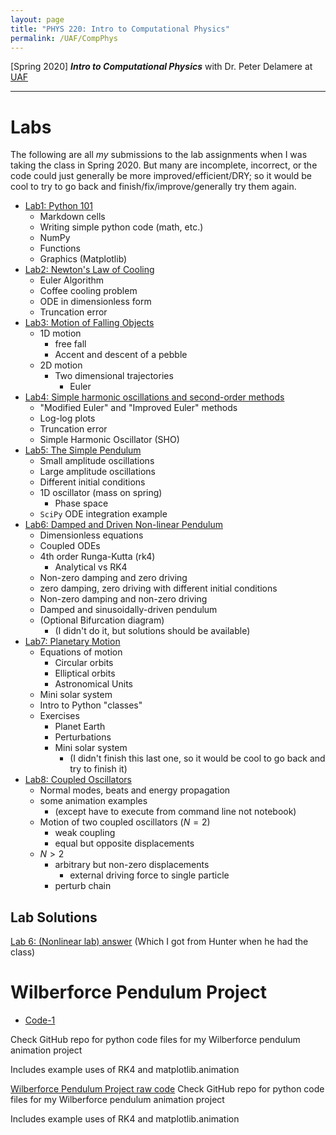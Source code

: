 ```yaml
---
layout: page
title: "PHYS 220: Intro to Computational Physics"
permalink: /UAF/CompPhys
---
```


[Spring 2020] ***Intro to Computational Physics*** with Dr. Peter Delamere at [UAF](../../UAF.md)

---

# Labs
The following are all *my* submissions to the lab assignments when I was taking the class in Spring 2020. But many are incomplete, incorrect, or the code could just generally be more improved/efficient/DRY; so it would be cool to try to go back and finish/fix/improve/generally try them again.

- [Lab1: Python 101](JK-Labs/Kobayashi%20-%20Lab1%20(Finished).html)
    - Markdown cells
    - Writing simple python code (math, etc.)
    - NumPy
    - Functions
    - Graphics (Matplotlib)
- [Lab2: Newton's Law of Cooling](JK-Labs/Kobayashi%20-%20Lab2%20(Finished).html)
    - Euler Algorithm
    - Coffee cooling problem
    - ODE in dimensionless form
    - Truncation error
- [Lab3: Motion of Falling Objects](JK-Labs/Kobayashi%20-%20Lab3%20(Finished).html)
    - 1D motion
        - free fall
        - Accent and descent of a pebble
    - 2D motion
        - Two dimensional trajectories
            - Euler
- [Lab4: Simple harmonic oscillations and second-order methods](JK-Labs/Kobayashi%20-%20Lab4%20(Finished).html)
    - "Modified Euler" and "Improved Euler" methods
    - Log-log plots
    - Truncation error
    - Simple Harmonic Oscillator (SHO)
- [Lab5: The Simple Pendulum](JK-Labs/Kobayashi%20-%20Lab5%20(Finished).html)
    - Small amplitude oscillations
    - Large amplitude oscillations
    - Different initial conditions
    - 1D oscillator (mass on spring)
        - Phase space
    - `SciPy` ODE integration example 
- [Lab6: Damped and Driven Non-linear Pendulum](JK-Labs/Kobayashi%20-%20Lab6%20(Finished).html)
    - Dimensionless equations
    - Coupled ODEs
    - 4th order Runga-Kutta (rk4)
        - Analytical vs RK4
    - Non-zero damping and zero driving
    - zero damping, zero driving with different initial conditions
    - Non-zero damping and non-zero driving
    - Damped and sinusoidally-driven pendulum
    - (Optional Bifurcation diagram)
        - (I didn't do it, but solutions should be available)
- [Lab7: Planetary Motion](JK-Labs/Kobayashi%20-%20Lab7%20(F).html)
    - Equations of motion
        - Circular orbits
        - Elliptical orbits
        - Astronomical Units
    - Mini solar system
    - Intro to Python "classes"
    - Exercises
        - Planet Earth
        - Perturbations
        - Mini solar system
            - (I didn't finish this last one, so it would be cool to go back and try to finish it)
- [Lab8: Coupled Oscillators](JK-Labs/Kobayashi%20-%20Lab8%20(F).html)
    - Normal modes, beats and energy propagation
    - some animation examples
        - (except have to execute from command line not notebook)
    - Motion of two coupled oscillators ($N=2$)
        - weak coupling
        - equal but opposite displacements
    - $N > 2$
        - arbitrary but non-zero displacements
            - external driving force to single particle
        - perturb chain
    
## Lab Solutions
[Lab 6: (Nonlinear lab) answer](Lab-Solutions/Delamere_Lab6a.html) (Which I got from Hunter when he had the class)

# Wilberforce Pendulum Project

- [Code-1](Wilberforce/Wilberforce.html)

Check GitHub repo for python code files for my Wilberforce pendulum animation project

Includes example uses of RK4 and matplotlib.animation

[Wilberforce Pendulum Project raw code](WilberforceProject.md)
Check GitHub repo for python code files for my Wilberforce pendulum animation project

Includes example uses of RK4 and matplotlib.animation

